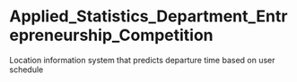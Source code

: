 # Applied_Statistics_Department_Entrepreneurship_Competition
Location information system that predicts departure time based on user schedule
